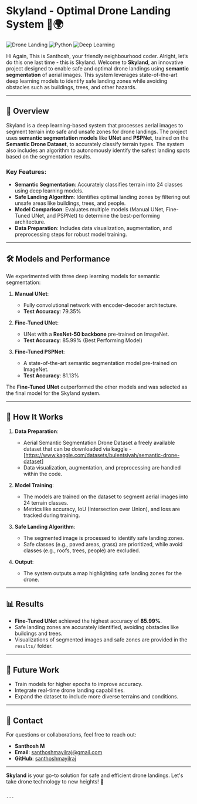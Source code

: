 # Skyland - Optimal Drone Landing System 🚁🌍

![Drone Landing](https://img.shields.io/badge/Status-Active-brightgreen) 
![Python](https://img.shields.io/badge/Python-3.8%2B-blue) 
![Deep Learning](https://img.shields.io/badge/Framework-PyTorch-orange)

Hi Again, This is Santhosh, your friendly neighbourhood coder. Alright, let’s do this one last time - this is Skyland.
Welcome to **Skyland**, an innovative project designed to enable safe and optimal drone landings using **semantic segmentation** of aerial images. This system leverages state-of-the-art deep learning models to identify safe landing zones while avoiding obstacles such as buildings, trees, and other hazards.

---

## 📌 Overview

Skyland is a deep learning-based system that processes aerial images to segment terrain into safe and unsafe zones for drone landings. The project uses **semantic segmentation models** like **UNet** and **PSPNet**, trained on the **Semantic Drone Dataset**, to accurately classify terrain types. The system also includes an algorithm to autonomously identify the safest landing spots based on the segmentation results.

### Key Features:
- **Semantic Segmentation**: Accurately classifies terrain into 24 classes using deep learning models.
- **Safe Landing Algorithm**: Identifies optimal landing zones by filtering out unsafe areas like buildings, trees, and people.
- **Model Comparison**: Evaluates multiple models (Manual UNet, Fine-Tuned UNet, and PSPNet) to determine the best-performing architecture.
- **Data Preparation**: Includes data visualization, augmentation, and preprocessing steps for robust model training.

---

## 🛠️ Models and Performance

We experimented with three deep learning models for semantic segmentation:

1. **Manual UNet**:
   - Fully convolutional network with encoder-decoder architecture.
   - **Test Accuracy**: 79.35%

2. **Fine-Tuned UNet**:
   - UNet with a **ResNet-50 backbone** pre-trained on ImageNet.
   - **Test Accuracy**: 85.99% (Best Performing Model)

3. **Fine-Tuned PSPNet**:
   - A state-of-the-art semantic segmentation model pre-trained on ImageNet.
   - **Test Accuracy**: 81.13%

The **Fine-Tuned UNet** outperformed the other models and was selected as the final model for the Skyland system.

---

## 🚀 How It Works

1. **Data Preparation**:
   - Aerial Semantic Segmentation Drone Dataset a freely available dataset that can be downloaded via kaggle - [https://www.kaggle.com/datasets/bulentsiyah/semantic-drone-dataset]
   - Data visualization, augmentation, and preprocessing are handled within the code.

2. **Model Training**:
   - The models are trained on the dataset to segment aerial images into 24 terrain classes.
   - Metrics like accuracy, IoU (Intersection over Union), and loss are tracked during training.

3. **Safe Landing Algorithm**:
   - The segmented image is processed to identify safe landing zones.
   - Safe classes (e.g., paved areas, grass) are prioritized, while avoid classes (e.g., roofs, trees, people) are excluded.

4. **Output**:
   - The system outputs a map highlighting safe landing zones for the drone.

---

## 📊 Results

- **Fine-Tuned UNet** achieved the highest accuracy of **85.99%**.
- Safe landing zones are accurately identified, avoiding obstacles like buildings and trees.
- Visualizations of segmented images and safe zones are provided in the `results/` folder.

---

## 🚀 Future Work

- Train models for higher epochs to improve accuracy.
- Integrate real-time drone landing capabilities.
- Expand the dataset to include more diverse terrains and conditions.

---

## 📧 Contact

For questions or collaborations, feel free to reach out:
- **Santhosh M**  
- **Email**: santhoshmayilraj@gmail.com  
- **GitHub**: [santhoshmayilraj](https://github.com/santhoshmayilraj)  

---

**Skyland** is your go-to solution for safe and efficient drone landings. Let's take drone technology to new heights! 🚀
```

---
